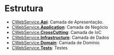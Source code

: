 Estrutura
===

- [CWebService.**Api**](https://github.com/niltonheck/el-labs-backend/tree/master/src/CWebService.Api): Camada de Apresentação.
- [CWebService.**Application**](https://github.com/niltonheck/el-labs-backend/tree/master/src/CWebService.Application): Camada de Negócio 
- [CWebService.**CrossCutting**](https://github.com/niltonheck/el-labs-backend/tree/master/src/CWebService.CrossCutting): Camada de IoC
- [CWebService.**Infrastructure**](https://github.com/niltonheck/el-labs-backend/tree/master/src/CWebService.Infrastructure): Camada de Dados
- [CWebService.**Domain**](https://github.com/niltonheck/el-labs-backend/tree/master/src/CWebService.Domain): Camada de Domínio
- [CWebService.**Tests**](https://github.com/niltonheck/el-labs-backend/tree/master/src/CWebService.Tests): Testes